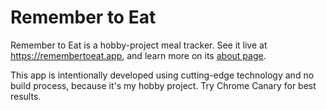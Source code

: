 # Remember to Eat

Remember to Eat is a hobby-project meal tracker. See it live at <https://remembertoeat.app>, and learn more on its [about page](https://remembertoeat.app/about).

This app is intentionally developed using cutting-edge technology and no build process, because it's my hobby project. Try Chrome Canary for best results.
